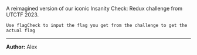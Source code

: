 A reimagined version of our iconic Insanity Check: Redux challenge from UTCTF 2023.

`Use flagCheck to input the flag you get from the challenge to get the actual flag`

---
**Author:** Alex

